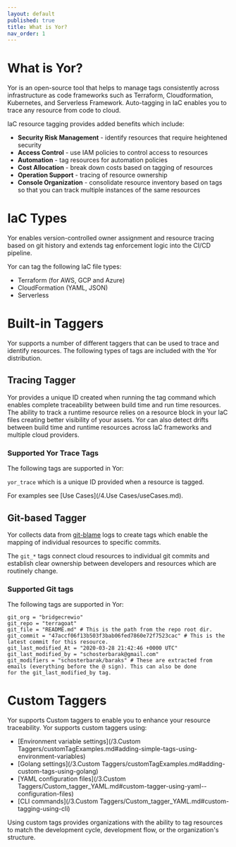```yaml
---
layout: default
published: true
title: What is Yor?
nav_order: 1
---
```


# What is Yor?

Yor is an open-source tool that helps to manage tags consistently across infrastructure as code frameworks such as 
Terraform, Cloudformation, Kubernetes, and Serverless Framework. Auto-tagging in IaC enables you to trace any resource 
from code to cloud.

IaC resource tagging provides added benefits which include:
* **Security Risk Management** - identify resources that require heightened security
* **Access Control** - use IAM policies to control access to resources
* **Automation** - tag resources for automation policies
* **Cost Allocation** - break down costs based on tagging of resources
* **Operation Support** - tracing of resource ownership
* **Console Organization** - consolidate resource inventory based on tags so that you can track multiple instances of the same resources

# IaC Types
Yor enables version-controlled owner assignment and resource tracing based on git history and extends tag enforcement logic 
into the CI/CD pipeline. 

Yor can tag the following IaC file types:
  * Terraform (for AWS, GCP and Azure)
  * CloudFormation (YAML, JSON)
  * Serverless

# Built-in Taggers

Yor supports a number of different taggers that can be used to trace and identify resources. The following types of tags are
included with the Yor distribution.

## Tracing Tagger

Yor provides a unique ID created when running the tag command which enables complete traceability between build time and run time resources.
The ability to track a runtime resource relies on a resource block in your IaC files creating better visibility of your assets. Yor can also detect 
drifts between build time and runtime resources across IaC frameworks and 
multiple cloud providers. 

### Supported Yor Trace Tags
The following tags are supported in Yor:

```yor_trace``` which is a unique ID provided when a resource is tagged.

For examples see [Use Cases](/4.Use Cases/useCases.md).

## Git-based Tagger
Yor collects data from [git-blame](https://git-scm.com/docs/git-blame) logs to create tags which enable the mapping of individual 
resources to specific commits. 

The ```git_*``` tags connect cloud resources to individual git commits and establish clear ownership between developers and 
resources which are routinely change.

### Supported Git tags
The following tags are supported in Yor:
```
git_org = "bridgecrewio"
git_repo = "terragoat"
git_file = "README.md" # This is the path from the repo root dir.
git_commit = "47accf06f13b503f3bab06fed7860e72f7523cac" # This is the latest commit for this resource.
git_last_modified_At = "2020-03-28 21:42:46 +0000 UTC"
git_last_modified_by = "schosterbarak@gmail.com"
git_modifiers = "schosterbarak/baraks" # These are extracted from emails (everything before the @ sign). This can also be done 
for the git_last_modified_by tag.
```

# Custom Taggers

Yor supports Custom taggers to enable you to enhance your resource traceability. Yor supports custom taggers using:
* [Environment variable settings](/3.Custom Taggers/customTagExamples.md#adding-simple-tags-using-environment-variables) 
* [Golang settings](/3.Custom Taggers/customTagExamples.md#adding-custom-tags-using-golang)
* [YAML configuration files](/3.Custom Taggers/Custom_tagger_YAML.md#custom-tagger-using-yaml--configuration-files)  
* [CLI commands](/3.Custom Taggers/Custom_tagger_YAML.md#custom-tagging-using-cli)

Using custom tags provides organizations with the ability to tag resources to match the development cycle, development flow, or the organization's 
structure.


